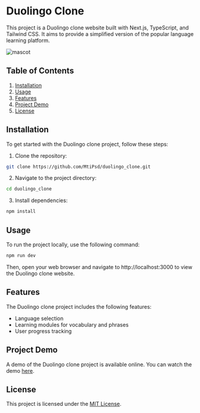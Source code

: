 # Duolingo Clone

This project is a Duolingo clone website built with Next.js, TypeScript, and Tailwind CSS. It aims to provide a simplified version of the popular language learning platform.


![mascot](https://github.com/MtiPsd/duolingo_clone/assets/95580073/19b18f39-d775-43c6-9654-eb816933bb3f)



## Table of Contents

1. [Installation](#installation)
2. [Usage](#usage)
3. [Features](#features)
4. [Project Demo](#project-demo)
5. [License](#license)

## Installation

To get started with the Duolingo clone project, follow these steps:

1. Clone the repository:

```bash
git clone https://github.com/MtiPsd/duolingo_clone.git
```

2. Navigate to the project directory:

```bash
cd duolingo_clone
```

3. Install dependencies:

```bash
npm install
```

## Usage

To run the project locally, use the following command:

```bash
npm run dev
```

Then, open your web browser and navigate to http://localhost:3000 to view the Duolingo clone website.

## Features

The Duolingo clone project includes the following features:

- Language selection
- Learning modules for vocabulary and phrases
- User progress tracking

## Project Demo

A demo of the Duolingo clone project is available online. You can watch the demo [here](https://lingo-app.netlify.app/).

## License

This project is licensed under the [MIT License](LICENSE).
